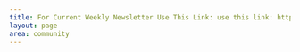 ```yaml
---
title: For Current Weekly Newsletter Use This Link: use this link: http://us2.campaign-archive1.com/home/?u=f9fe87a16c42c24704c099073&id=94f3350887
layout: page
area: community
---
```


<script language="javascript" src="http://us2.campaign-archive1.com/generate-js/?u=f9fe87a16c42c24704c099073&fid=1&show=12" type="text/javascript"></script>
